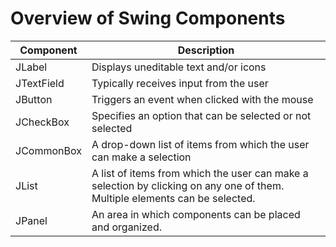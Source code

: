 # **Overview of Swing Components**

| Component | Description |
| --------- | ----------- |
| JLabel | Displays uneditable text and/or icons |
| JTextField | Typically receives input from the user |
| JButton | Triggers an event when clicked with the mouse |
| JCheckBox | Specifies an option that can be selected or not selected |
| JCommonBox | A drop-down list of items from which the user can make a selection |
| JList | A list of items from which the user can make a selection by clicking on any one of them. Multiple elements can be selected. |
| JPanel | An area in which components can be placed and organized. |

